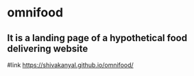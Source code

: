 # omnifood
It is a landing page of a hypothetical food delivering website
---
#link
https://shivakanyal.github.io/omnifood/

